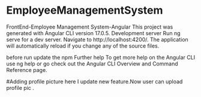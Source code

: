 # EmployeeManagementSystem
FrontEnd-Employee Management System-Angular
This project was generated with Angular CLI version 17.0.5.
Development server
Run ng serve for a dev server. Navigate to http://localhost:4200/. The application will automatically reload if you change any of the source files.

  before run update the npm
Further help
To get more help on the Angular CLI use ng help or go check out the Angular CLI Overview and Command Reference page.

#Adding profile picture
here I update new feature.Now user can upload profile pic .
